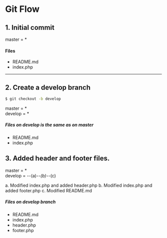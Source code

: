 # Git Flow


## 1. Initial commit

master  = *

#### Files

* README.md
* index.php

----

## 2. Create a develop branch

```bash
$ git checkout -b develop
```
master  = *
           \
develop =   *

##### Files on develop is the same as on master

* README.md
* index.php

## 3. Added header and footer files.

master  = *
           \
develop =   *--*(a)--*(b)--*(c)

a. Modified index.php and added header.php
b. Modified index.php and added footer.php
c. Modified README.md

##### Files on develop branch

* README.md
* index.php
* header.php
* footer.php
